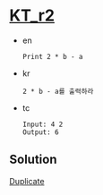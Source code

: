 # [KT_r2](https://open.kattis.com/problems/r2)

* en

  ```en
  Print 2 * b - a
  ```

* kr

  ```kr
  2 * b - a를 출력하라
  ```

* tc

  ```tc
  Input: 4 2
  Output: 6
  ```

## Solution

[Duplicate](./BJ_3046.md)
